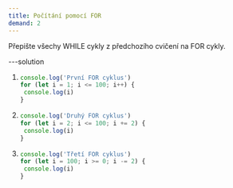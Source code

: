 ```yaml
---
title: Počítání pomocí FOR
demand: 2
---
```


Přepište všechy WHILE cykly z předchozího cvičení na FOR cykly.

---solution

1. ```js
   console.log('První FOR cyklus')
   for (let i = 1; i <= 100; i++) {
   	console.log(i)
   }
   ```
1. ```js
   console.log('Druhý FOR cyklus')
   for (let i = 2; i <= 100; i += 2) {
   	console.log(i)
   }
   ```
1. ```js
   console.log('Třetí FOR cyklus')
   for (let i = 100; i >= 0; i -= 2) {
   	console.log(i)
   }
   ```
